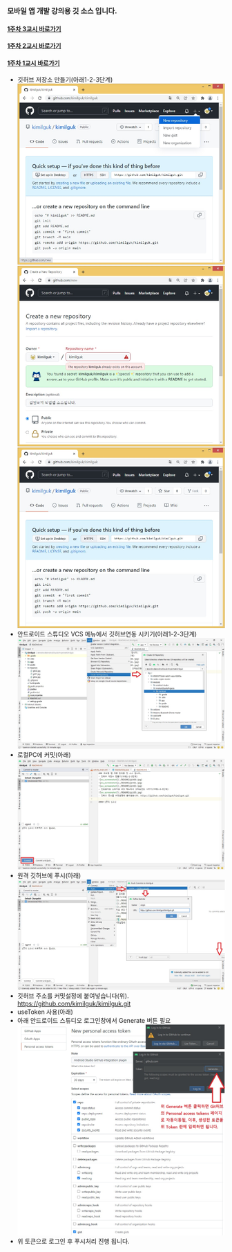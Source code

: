 ### 모바일 앱 개발 강의용 깃 소스 입니다.
#### [1주차 3교시 바로가기](https://github.com/kimilguk/kimilguk/tree/MobileApp01_03)
#### [1주차 2교시 바로가기](https://github.com/kimilguk/kimilguk/tree/MobileApp01_02)
#### [1주차 1교시 바로가기](https://github.com/kimilguk/kimilguk/tree/MobileApp01_01)
- 깃허브 저장소 만들기(아래1-2-3단계)
![ex_screenshot](./README/git00.jpg)
![ex_screenshot](./README/git01.jpg)
![ex_screenshot](./README/git02.jpg)
- 안드로이드 스튜디오 VCS 메뉴에서 깃허브연동 시키기(아래1-2-3단계)
![ex_screenshot](./README/git03.jpg)
- 로컬PC에 커밋(아래)
![ex_screenshot](./README/git04.jpg)
- 원격 깃허브에 푸시(아래)
![ex_screenshot](./README/git05.jpg)
- 깃허브 주소를 커밋설정에 붙여넣습니다(위). https://github.com/kimilguk/kimilguk.git
- useToken 사용(아래)
- 아래 안드로이드 스튜디오 로그인창에서 Generate 버튼 필요
![ex_screenshot](./README/git06.jpg)
- 위 토큰으로 로그인 후 푸시처리 진행 됩니다.